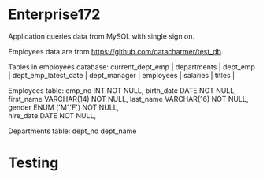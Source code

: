 # Enterprise172
Application queries data from MySQL with single sign on.  

Employees data are from https://github.com/datacharmer/test_db.

Tables in employees database:
current_dept_emp     |
departments          |
dept_emp             |
dept_emp_latest_date |
dept_manager         |
employees            |
salaries             |
titles               |

Employees table:
    emp_no      INT             NOT NULL,
    birth_date  DATE            NOT NULL,
    first_name  VARCHAR(14)     NOT NULL,
    last_name   VARCHAR(16)     NOT NULL,
    gender      ENUM ('M','F')  NOT NULL,    
    hire_date   DATE            NOT NULL,
    
Departments table:
  dept_no
  dept_name  
  
# Testing

